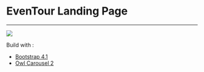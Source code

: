 # EvenTour Landing Page
---
![](https://cdn.vox-cdn.com/thumbor/jJMpSCOkK8xOLKQFz9KYxYDG6wo=/800x0/filters:no_upscale()/cdn.vox-cdn.com/uploads/chorus_asset/file/12542043/c2.0.gif)

Build with : 
- [Bootstrap 4.1](https://getbootstrap.com/)
- [Owl Carousel 2](https://owlcarousel2.github.io/OwlCarousel2/)
